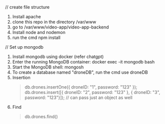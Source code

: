// create file structure
1. Install apache
2. clone this repo in the directory /var/www
3. go to /var/www/video-app/video-app-backend
4. Install node and nodemon
5. run the cmd npm install

// Set up mongodb
1. Install mongodb using docker (refer chatgpt)
2. Enter the running MongoDB container:
   docker exec -it mongodb bash
3. Start the MongoDB shell:
   mongosh
4. To create a database named "droneDB", run the cmd use droneDB
5. Insertion
   > db.drones.insertOne({ droneID: "1", password: "123" });
   > db.drones.insert([{ droneID: "2", password: "123" }, { droneID: "3", password: "123"}]); // can pass just an object as well
6. Find
   > db.drones.find()


